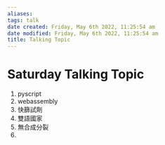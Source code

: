 ```yaml
---
aliases: 
tags: talk 
date created: Friday, May 6th 2022, 11:25:54 am
date modified: Friday, May 6th 2022, 11:25:54 am
title: Talking Topic
---
```


# Saturday Talking Topic

1. pyscript
2. webassembly
3. 快篩試劑
4. 雙語國家
5. 無合成分裂
6. 